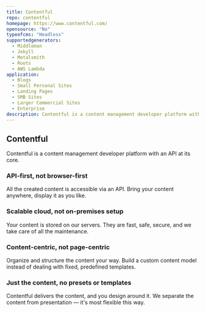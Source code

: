 ```yaml
---
title: Contentful
repo: contentful
homepage: https://www.contentful.com/
opensource: "No"
typeofcms: "Headless"
supportedgenerators:
  - Middleman
  - Jekyll
  - Metalsmith
  - Roots
  - AWS Lambda
application:
  - Blogs
  - Small Personal Sites
  - Landing Pages
  - SMB Sites
  - Larger Commercial Sites
  - Enterprise
description: Contentful is a content management developer platform with an API at its core.
---
```

## Contentful

Contentful is a content management developer platform with an API at its core.

### API-first, not browser-first

All the created content is accessible via an API. Bring your content anywhere, display it as you like.

### Scalable cloud, not on-premises setup

Your content is stored on our servers. They are fast, safe, secure, and we take care of all the maintenance.

### Content-centric, not page-centric

Organize and structure the content your way. Build a custom content model instead of dealing with fixed, predefined templates.

### Just the content, no presets or templates

Contentful delivers the content, and you design around it. We separate the content from presentation — it's most flexible this way.